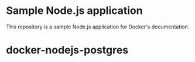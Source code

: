 # Sample Node.js application

This repository is a sample Node.js application for Docker's documentation.
# docker-nodejs-postgres
